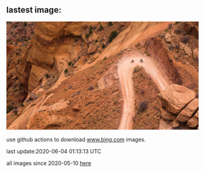 ## lastest image:
![](images/WhiteRimTrail.jpg)

use github actions to download www.bing.com images.

last update:2020-06-04 01:13:13 UTC

all images since 2020-05-10 [here](https://github.com/counter2015/bing-daily-images/tree/master/images) 
